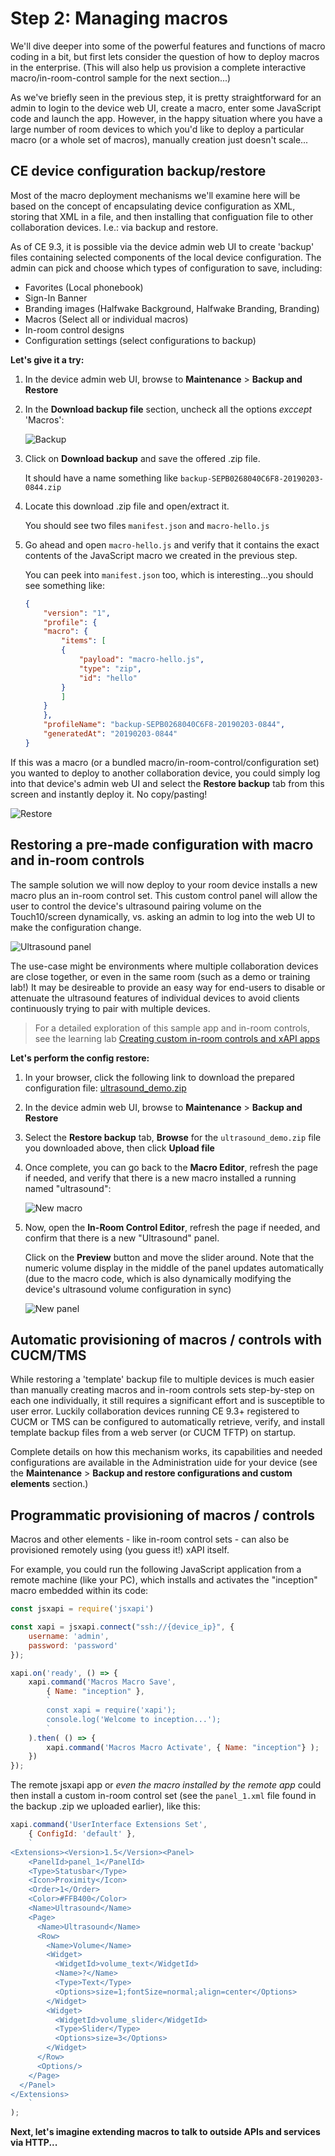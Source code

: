 # Step 2: Managing macros

We'll dive deeper into some of the powerful features and functions of macro coding in a bit, but first lets consider the question of how to deploy macros in the enterprise.  (This will also help us provision a complete interactive macro/in-room-control sample for the next section...)

As we've briefly seen in the previous step, it is pretty straightforward for an admin to login to the device web UI, create a macro, enter some JavaScript code and launch the app.  However, in the happy situation where you have a large number of room devices to which you'd like to deploy a particular macro (or a whole set of macros), manually creation just doesn't scale...

## CE device configuration backup/restore

Most of the macro deployment mechanisms we'll examine here will be based on the concept of encapsulating device configuration as XML, storing that XML in a file, and then installing that configuation file to other collaboration devices.  I.e.: via backup and restore.

As of CE 9.3, it is possible via the device admin web UI to create 'backup' files containing selected components of the local device configuration.  The admin can pick and choose which types of configuration to save, including:

* Favorites (Local phonebook)
* Sign-In Banner
* Branding images (Halfwake Background, Halfwake Branding, Branding)
* Macros (Select all or individual macros)
* In-room control designs
* Configuration settings (select configurations to backup)

**Let's give it a try:**

1. In the device admin web UI, browse to **Maintenance** > **Backup and Restore**

1. In the **Download backup file** section, uncheck all the options _exccept_ 'Macros':

    ![Backup](assets/images/step3-backup.png)

1. Click on **Download backup** and save the offered .zip file.

    It should have a name something like `backup-SEPB0268040C6F8-20190203-0844.zip`

1. Locate this download .zip file and open/extract it.

    You should see two files `manifest.json` and `macro-hello.js`

1. Go ahead and open `macro-hello.js` and verify that it contains the exact contents of the JavaScript macro we created in the previous step.  

    You can peek into `manifest.json` too, which is interesting...you should see something like:

    ```json
    {
        "version": "1",
        "profile": {
        "macro": {
            "items": [
            {
                "payload": "macro-hello.js",
                "type": "zip",
                "id": "hello"
            }
            ]
        }
        },
        "profileName": "backup-SEPB0268040C6F8-20190203-0844",
        "generatedAt": "20190203-0844"
    }
    ```

If this was a macro (or a bundled macro/in-room-control/configuration set) you wanted to deploy to another collaboration device, you could simply log into that device's admin web UI and select the **Restore backup** tab from this screen and instantly deploy it.  No copy/pasting!

![Restore](assets/images/step3-restore.png)

## Restoring a pre-made configuration with macro and in-room controls

The sample solution we will now deploy to your room device installs a new macro plus an in-room control set.  This custom control panel will allow the user to control the device's ultrasound pairing volume on the Touch10/screen dynamically, vs. asking an admin to log into the web UI to make the configuration change.

![Ultrasound panel](assets/images/step3-ultrasound-panel-animated.png)

The use-case might be environments where multiple collaboration devices are close together, or even in the same room (such as a demo or training lab!)  It may be desireable to provide an easy way for end-users to disable or attenuate the ultrasound features of individual devices to avoid clients continuously trying to pair with multiple devices.

>For a detailed exploration of this sample app and in-room controls, see the learning lab [Creating custom in-room controls and xAPI apps](https://learninglabs.cisco.com/lab/collab-xapi-controls/step/1)

**Let's perform the config restore:**

1. In your browser, click the following link to download the prepared configuration file: [ultrasound_demo.zip](assets/ultrasound_demo.zip)

1. In the device admin web UI, browse to **Maintenance** > **Backup and Restore**

1. Select the **Restore backup** tab, **Browse** for the `ultrasound_demo.zip` file you downloaded above, then click **Upload file**

1. Once complete, you can go back to the **Macro Editor**, refresh the page if needed, and verify that there is a new macro installed a running named "ultrasound":

    ![New macro](assets/images/step3-new-macro.png)

1. Now, open the **In-Room Control Editor**, refresh the page if needed, and confirm that there is a new "Ultrasound" panel.

    Click on the **Preview** button and move the slider around.  Note that the numeric volume display in the middle of the panel updates automatically (due to the macro code, which is also dynamically modifying the device's ultrasound volume configuration in sync)

    ![New panel](assets/images/step3-new-panel.png)

## Automatic provisioning of macros / controls with CUCM/TMS

While restoring a 'template' backup file to multiple devices is much easier than manually creating macros and in-room controls sets step-by-step on each one individually, it still requires a significant effort and is susceptible to user error.  Luckily collaboration devices running CE 9.3+ registered to CUCM or TMS can be configured to automatically retrieve, verify, and install template backup files from a web server (or CUCM TFTP) on startup.

Complete details on how this mechanism works, its capabilities and needed configurations are available in the Administration uide for your device (see the **Maintenance** > **Backup and restore configurations and custom elements** section.)

## Programmatic provisioning of macros / controls

Macros and other elements - like in-room control sets - can also be provisioned remotely using (you guess it!) xAPI itself.

For example, you could run the following JavaScript application from a remote machine (like your PC), which installs and activates the "inception" macro embedded within its code:

```javascript
const jsxapi = require('jsxapi')

const xapi = jsxapi.connect("ssh://{device_ip}", {
    username: 'admin',
    password: 'password'
});

xapi.on('ready', () => {
    xapi.command('Macros Macro Save',
        { Name: "inception" },
        `
        const xapi = require('xapi');
        console.log('Welcome to inception...');
        `
    ).then( () => {
        xapi.command('Macros Macro Activate', { Name: "inception"} );
    })
});
```

The remote jsxapi app or _even the macro installed by the remote app_ could then install a custom in-room control set (see the `panel_1.xml` file found in the backup .zip we uploaded earlier), like this:

```javascript
xapi.command('UserInterface Extensions Set',
    { ConfigId: 'default' },
    `
<Extensions><Version>1.5</Version><Panel>
    <PanelId>panel_1</PanelId>
    <Type>Statusbar</Type>
    <Icon>Proximity</Icon>
    <Order>1</Order>
    <Color>#FFB400</Color>
    <Name>Ultrasound</Name>
    <Page>
      <Name>Ultrasound</Name>
      <Row>
        <Name>Volume</Name>
        <Widget>
          <WidgetId>volume_text</WidgetId>
          <Name>?</Name>
          <Type>Text</Type>
          <Options>size=1;fontSize=normal;align=center</Options>
        </Widget>
        <Widget>
          <WidgetId>volume_slider</WidgetId>
          <Type>Slider</Type>
          <Options>size=3</Options>
        </Widget>
      </Row>
      <Options/>
    </Page>
  </Panel>
</Extensions>    
    `
); 
```

**Next, let's imagine extending macros to talk to outside APIs and services via HTTP...**